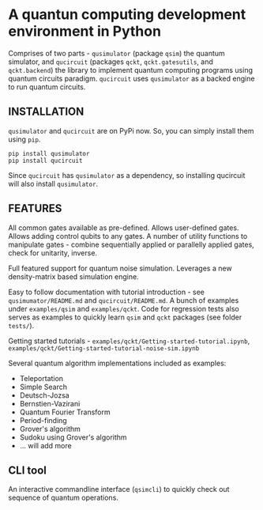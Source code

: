 # A quantun computing development environment in Python
Comprises of two parts - `qusimulator` (package `qsim`) the quantum simulator, and `qucircuit` (packages `qckt`, `qckt.gatesutils`, and `qckt.backend`) the library to implement quantum computing programs using quantum circuits paradigm. `qucircuit` uses `qusimulator` as a backed engine to run quantum circuits.

## INSTALLATION
`qusimulator` and `qucircuit` are on PyPi now. So, you can simply install them using `pip`.

    pip install qusimulator
    pip install qucircuit

Since `qucircuit` has `qusimulator` as a dependency, so installing qucircuit will also install `qusimulator`.

## FEATURES
All common gates available as pre-defined. Allows user-defined gates. Allows adding control qubits to any gates. A number of utility functions to manipulate gates - combine sequentially applied or parallelly applied gates, check for unitarity, inverse.

Full featured support for quantum noise simulation. Leverages a new density-matrix based simulation engine.

Easy to follow documentation with tutorial introduction - see `qusimumator/README.md` and `qucircuit/README.md`. A bunch of examples under `examples/qsim` and `examples/qckt`. Code for regression tests also serves as examples to quickly learn `qsim` and `qckt` packages (see folder `tests/`).

Getting started tutorials - `examples/qckt/Getting-started-tutorial.ipynb`, `examples/qckt/Getting-started-tutorial-noise-sim.ipynb`

Several quantum algorithm implementations included as examples:
* Teleportation
* Simple Search
* Deutsch-Jozsa
* Bernstien-Vazirani
* Quantum Fourier Transform
* Period-finding
* Grover's algorithm
* Sudoku using Grover's algorithm
* ... will add more

## CLI tool
An interactive commandline interface (`qsimcli`) to quickly check out sequence of quantum operations.
